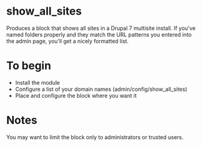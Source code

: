 # show_all_sites
Produces a block that shows all sites in a Drupal 7 multisite install. If you've named folders properly and they match the URL patterns you entered into the admin page, you'll get a nicely formatted list. 

# To begin
- Install the module
- Configure a list of your domain names (admin/config/show_all_sites)
- Place and configure the block where you want it

# Notes
You may want to limit the block only to administrators or trusted users. 

